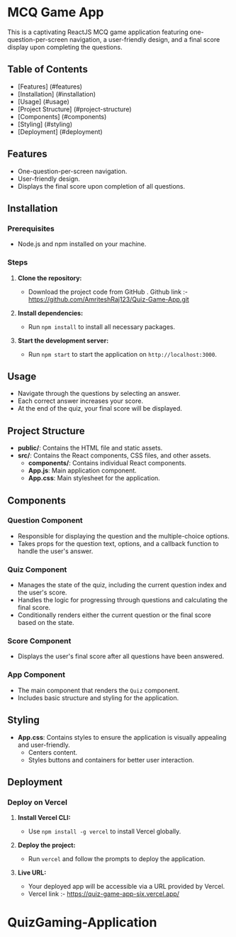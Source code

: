 # MCQ Game App

This is a captivating ReactJS MCQ game application featuring one-question-per-screen navigation, a user-friendly design, and a final score display upon completing the questions.

## Table of Contents

- [Features] (#features)
- [Installation] (#installation)
- [Usage] (#usage)
- [Project Structure] (#project-structure)
- [Components] (#components)
- [Styling] (#styling)
- [Deployment] (#deployment)



## Features

- One-question-per-screen navigation.
- User-friendly design.
- Displays the final score upon completion of all questions.

## Installation

### Prerequisites

- Node.js and npm installed on your machine.

### Steps

1. **Clone the repository:**
   - Download the project code from GitHub .
     Github link :- https://github.com/AmriteshRaj123/Quiz-Game-App.git

2. **Install dependencies:**
   - Run `npm install` to install all necessary packages.

3. **Start the development server:**
   - Run `npm start` to start the application on `http://localhost:3000`.

## Usage

- Navigate through the questions by selecting an answer.
- Each correct answer increases your score.
- At the end of the quiz, your final score will be displayed.



## Project Structure

- **public/**: Contains the HTML file and static assets.
- **src/**: Contains the React components, CSS files, and other assets.
  - **components/**: Contains individual React components.
  - **App.js**: Main application component.
  - **App.css**: Main stylesheet for the application.

## Components

### Question Component

- Responsible for displaying the question and the multiple-choice options.
- Takes props for the question text, options, and a callback function to handle the user's answer.

### Quiz Component

- Manages the state of the quiz, including the current question index and the user's score.
- Handles the logic for progressing through questions and calculating the final score.
- Conditionally renders either the current question or the final score based on the state.

### Score Component

- Displays the user's final score after all questions have been answered.

### App Component

- The main component that renders the `Quiz` component.
- Includes basic structure and styling for the application.

## Styling

- **App.css**: Contains styles to ensure the application is visually appealing and user-friendly.
  - Centers content.
  - Styles buttons and containers for better user interaction.

## Deployment

### Deploy on Vercel

1. **Install Vercel CLI:**
   - Use `npm install -g vercel` to install Vercel globally.

2. **Deploy the project:**
   - Run `vercel` and follow the prompts to deploy the application.

3. **Live URL:**
   - Your deployed app will be accessible via a URL provided by Vercel.
   - Vercel link :- https://quiz-game-app-six.vercel.app/  

# QuizGaming-Application
